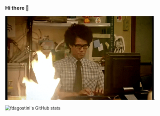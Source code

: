 ### Hi there 👋

![Busy](back.gif "Not now!").


![fdagostini's GitHub stats](https://github-readme-stats.vercel.app/api?username=fdagostini&theme=dark&show_icons=true)

<!--
**fdagostini/fdagostini** is a ✨ _special_ ✨ repository because its `README.md` (this file) appears on your GitHub profile.

Here are some ideas to get you started:

- 🔭 I’m currently working on ...
- 🌱 I’m currently learning ...
- 👯 I’m looking to collaborate on ...
- 🤔 I’m looking for help with ...
- 💬 Ask me about ...
- 📫 How to reach me: ...
- 😄 Pronouns: ...
- ⚡ Fun fact: ...
-->
